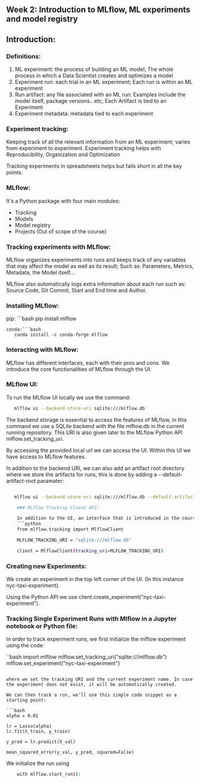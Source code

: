 ## Week 2: Introduction to MLflow, ML experiments and model registry

## Introduction:

### Definitions:
1. ML experiment: the process of building an ML model; The whole process in which a Data Scientist creates and optimizes a model
2. Experiment run: each trial in an ML experiment; Each run is within an ML experiment
3. Run artifact: any file associated with an ML run: Examples include the model itself, package versions...etc; Each Artifact is tied to an Experiment
4. Experiment metadata: metadata tied to each experiment

### Experiment tracking:
Keeping track of all the relevant information from an ML experiment; varies from experiment to experiment. Experiment tracking helps with Reproducibility, Organization and Optimization

Tracking experiments in spreadsheets helps but falls short in all the key points.

### MLflow:
It's a Python package with four main modules:

* Tracking
* Models
* Model registry
* Projects (Out of scope of the course)

### Tracking experiments with MLflow:
MLflow organizes experiments into runs and keeps track of any variables that may affect the model as well as its result; Such as: Parameters, Metrics, Metadata, the Model itself...

MLflow also automatically logs extra information about each run such as: Source Code, Git Commit, Start and End time and Author.

### Installing MLflow:
pip: ```bash
   pip install mlflow
```
conda:```bash
   conda install -c conda-forge mlflow
```

### Interacting with MLflow:
MLflow has different interfaces, each with their pros and cons. We introduce the core functionalities of MLflow through the UI.

### MLflow UI:
To run the MLflow UI locally we use the command:

```bash
   mlflow ui --backend-store-uri sqlite:///mlflow.db
```
The backend storage is essential to access the features of MLflow, in this command we use a SQLite backend with the file mlflow.db in the current running repository. This URI is also given later to the MLflow Python API mlflow.set_tracking_uri.

By accessing the provided local url we can access the UI. Within this UI we have access to MLflow features.

In addition to the backend URI, we can also add an artifact root directory where we store the artifacts for runs, this is done by adding a --default-artifact-root paramater:

```bash

   mlflow ui --backend-store-uri sqlite:///mlflow.db --default-artifact-root ./mlruns

    ### MLflow Tracking Client API:

    In addition to the UI, an interface that is introduced in the course and used to automate processes is the Tracking API. Initialized through:
    ```python
    from mlflow.tracking import MlflowClient

    MLFLOW_TRACKING_URI = "sqlite:///mlflow.db"

    client = MlflowClient(tracking_uri=MLFLOW_TRACKING_URI)
```

### Creating new Experiments:
We create an experiment in the top left corner of the UI. (In this instance nyc-taxi-experiment).

Using the Python API we use client.create_experiment("nyc-taxi-experiment").

### Tracking Single Experiment Runs with Mlflow in a Jupyter notebook or Python file:
In order to track experiment runs, we first initialize the mlflow experiment using the code:

``bash
import mlflow
mlflow.set_tracking_uri("sqlite:///mlflow.db")
mlflow.set_experiment("nyc-taxi-experiment")
```

where we set the tracking URI and the current experiment name. In case the experiment does not exist, it will be automatically created.

We can then track a run, we'll use this simple code snippet as a starting point:

```bash
alpha = 0.01

lr = Lasso(alpha)
lr.fit(X_train, y_train)

y_pred = lr.predict(X_val)

mean_squared_error(y_val, y_pred, squared=False)
```

We initialize the run using

```bash
    with mlflow.start_run():
```
